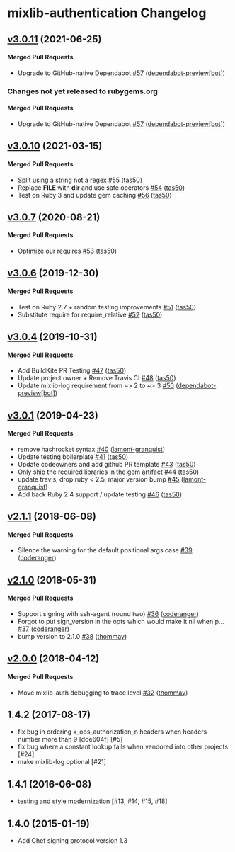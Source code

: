 # mixlib-authentication Changelog

<!-- latest_release 3.0.11 -->
## [v3.0.11](https://github.com/chef/mixlib-authentication/tree/v3.0.11) (2021-06-25)

#### Merged Pull Requests
- Upgrade to GitHub-native Dependabot [#57](https://github.com/chef/mixlib-authentication/pull/57) ([dependabot-preview[bot]](https://github.com/dependabot-preview[bot]))
<!-- latest_release -->

<!-- release_rollup since=3.0.10 -->
### Changes not yet released to rubygems.org

#### Merged Pull Requests
- Upgrade to GitHub-native Dependabot [#57](https://github.com/chef/mixlib-authentication/pull/57) ([dependabot-preview[bot]](https://github.com/dependabot-preview[bot])) <!-- 3.0.11 -->
<!-- release_rollup -->

<!-- latest_stable_release -->
## [v3.0.10](https://github.com/chef/mixlib-authentication/tree/v3.0.10) (2021-03-15)

#### Merged Pull Requests
- Split using a string not a regex [#55](https://github.com/chef/mixlib-authentication/pull/55) ([tas50](https://github.com/tas50))
- Replace __FILE__ with __dir__ and use safe operators [#54](https://github.com/chef/mixlib-authentication/pull/54) ([tas50](https://github.com/tas50))
- Test on Ruby 3 and update gem caching [#56](https://github.com/chef/mixlib-authentication/pull/56) ([tas50](https://github.com/tas50))
<!-- latest_stable_release -->

## [v3.0.7](https://github.com/chef/mixlib-authentication/tree/v3.0.7) (2020-08-21)

#### Merged Pull Requests
- Optimize our requires [#53](https://github.com/chef/mixlib-authentication/pull/53) ([tas50](https://github.com/tas50))

## [v3.0.6](https://github.com/chef/mixlib-authentication/tree/v3.0.6) (2019-12-30)

#### Merged Pull Requests
- Test on Ruby 2.7 + random testing improvements [#51](https://github.com/chef/mixlib-authentication/pull/51) ([tas50](https://github.com/tas50))
- Substitute require for require_relative [#52](https://github.com/chef/mixlib-authentication/pull/52) ([tas50](https://github.com/tas50))

## [v3.0.4](https://github.com/chef/mixlib-authentication/tree/v3.0.4) (2019-10-31)

#### Merged Pull Requests
- Add BuildKite PR Testing [#47](https://github.com/chef/mixlib-authentication/pull/47) ([tas50](https://github.com/tas50))
- Update project owner + Remove Travis CI [#48](https://github.com/chef/mixlib-authentication/pull/48) ([tas50](https://github.com/tas50))
- Update mixlib-log requirement from ~&gt; 2 to ~&gt; 3 [#50](https://github.com/chef/mixlib-authentication/pull/50) ([dependabot-preview[bot]](https://github.com/dependabot-preview[bot]))

## [v3.0.1](https://github.com/chef/mixlib-authentication/tree/v3.0.1) (2019-04-23)

#### Merged Pull Requests
- remove hashrocket syntax [#40](https://github.com/chef/mixlib-authentication/pull/40) ([lamont-granquist](https://github.com/lamont-granquist))
- Update testing boilerplate [#41](https://github.com/chef/mixlib-authentication/pull/41) ([tas50](https://github.com/tas50))
- Update codeowners and add github PR template [#43](https://github.com/chef/mixlib-authentication/pull/43) ([tas50](https://github.com/tas50))
- Only ship the required libraries in the gem artifact [#44](https://github.com/chef/mixlib-authentication/pull/44) ([tas50](https://github.com/tas50))
- update travis, drop ruby &lt; 2.5, major version bump [#45](https://github.com/chef/mixlib-authentication/pull/45) ([lamont-granquist](https://github.com/lamont-granquist))
- Add back Ruby 2.4 support / update testing [#46](https://github.com/chef/mixlib-authentication/pull/46) ([tas50](https://github.com/tas50))

## [v2.1.1](https://github.com/chef/mixlib-authentication/tree/v2.1.1) (2018-06-08)

#### Merged Pull Requests
- Silence the warning for the default positional args case [#39](https://github.com/chef/mixlib-authentication/pull/39) ([coderanger](https://github.com/coderanger))

## [v2.1.0](https://github.com/chef/mixlib-authentication/tree/v2.1.0) (2018-05-31)

#### Merged Pull Requests
-  Support signing with ssh-agent (round two) [#36](https://github.com/chef/mixlib-authentication/pull/36) ([coderanger](https://github.com/coderanger))
- Forgot to put sign_version in the opts which would make it nil when p… [#37](https://github.com/chef/mixlib-authentication/pull/37) ([coderanger](https://github.com/coderanger))
- bump version to 2.1.0 [#38](https://github.com/chef/mixlib-authentication/pull/38) ([thommay](https://github.com/thommay))

## [v2.0.0](https://github.com/chef/mixlib-authentication/tree/v2.0.0) (2018-04-12)

#### Merged Pull Requests
- Move mixlib-auth debugging to trace level [#32](https://github.com/chef/mixlib-authentication/pull/32) ([thommay](https://github.com/thommay))

## 1.4.2 (2017-08-17)

- fix bug in ordering x_ops_authorization_n headers when headers
  number more than 9 [dde604f] [#5]
- fix bug where a constant lookup fails when vendored into other
  projects [#24]
- make mixlib-log optional [#21]

## 1.4.1 (2016-06-08)

- testing and style modernization [#13, #14, #15, #18]

## 1.4.0 (2015-01-19)

- Add Chef signing protocol version 1.3
